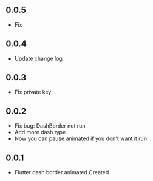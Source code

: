## 0.0.5
* Fix

## 0.0.4
* Update change log

## 0.0.3
* Fix private key

## 0.0.2
* Fix bug: DashBorder not run
* Add more dash type
* Now you can pause animated if you don't want it run

## 0.0.1
* Flutter dash border animated Created
